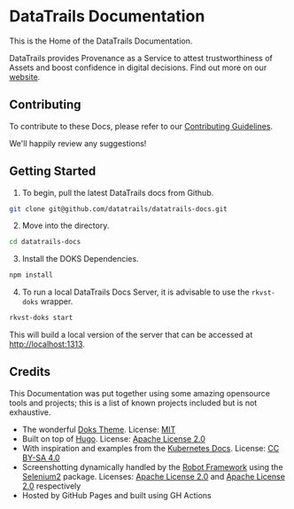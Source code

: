 # DataTrails Documentation

This is the Home of the DataTrails Documentation.

DataTrails provides Provenance as a Service to attest trustworthiness of Assets and boost confidence in digital decisions.  Find out more on our [website](https://DataTrails.ai).

## Contributing

To contribute to these Docs, please refer to our [Contributing Guidelines](./content/contributing/getting-started/pulling-and-building-datatrails-docs/index.md).

We'll happily review any suggestions!

## Getting Started

1. To begin, pull the latest DataTrails docs from Github.

```bash
git clone git@github.com/datatrails/datatrails-docs.git
```

2. Move into the directory.

```bash
cd datatrails-docs
```

3. Install the DOKS Dependencies.

```bash
npm install
```

4. To run a local DataTrails Docs Server, it is advisable to use the `rkvst-doks` wrapper.

```bash
rkvst-doks start
```

This will build a local version of the server that can be accessed at [http://localhost:1313](https://localhost:1313).


## Credits

This Documentation was put together using some amazing opensource tools and projects; this is a list of known projects included but is not exhaustive.

* The wonderful [Doks Theme](https://github.com/h-enk/doks). License: [MIT](https://github.com/h-enk/doks/blob/master/LICENSE)
* Built on top of [Hugo](https://github.com/gohugoio/hugo). License: [Apache License 2.0](https://github.com/gohugoio/hugo/blob/master/LICENSE)
* With inspiration and examples from the [Kubernetes Docs](https://github.com/kubernetes/website). License: [CC BY-SA 4.0](https://github.com/kubernetes/website/blob/master/LICENSE)
* Screenshotting dynamically handled by the [Robot Framework](https://github.com/robotframework/robotframework) using the [Selenium2](https://github.com/SeleniumHQ/selenium) package. Licenses: [Apache License 2.0](https://github.com/robotframework/robotframework/blob/master/LICENSE.txt) and [Apache License 2.0](https://github.com/SeleniumHQ/selenium/blob/trunk/LICENSE) respectively
* Hosted by GitHub Pages and built using GH Actions

